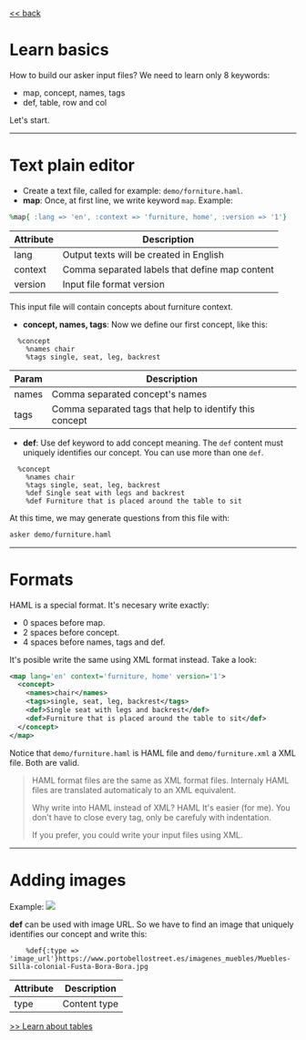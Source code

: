 
[<< back](README.md)

# Learn basics

How to build our asker input files?
We need to learn only 8 keywords:
* map, concept, names, tags
* def, table, row and col

Let's start.

---

# Text plain editor

* Create a text file, called for example: `demo/forniture.haml`.
* **map**: Once, at first line, we write keyword `map`. Example:

```ruby
%map{ :lang => 'en', :context => 'furniture, home', :version => '1'}
```

| Attribute | Description                                    |
| --------- | ---------------------------------------------- |
| lang      | Output texts will be created in English        |
| context   | Comma separated labels that define map content |
| version   | Input file format version |

This input file will contain concepts about furniture context.

* **concept, names, tags**: Now we define our first concept, like this:

```
  %concept
    %names chair
    %tags single, seat, leg, backrest
```

| Param | Description |
| ----- | ----------- |
| names | Comma separated concept's names |
| tags  | Comma separated tags that help to identify this concept |

* **def**: Use def keyword to add concept meaning. The `def` content must uniquely identifies our concept. You can use more than one `def`.

```
  %concept
    %names chair
    %tags single, seat, leg, backrest
    %def Single seat with legs and backrest
    %def Furniture that is placed around the table to sit
```

At this time, we may generate questions from this file with:

```bash
asker demo/furniture.haml
```

---

# Formats

HAML is a special format. It's necesary write exactly:
* 0 spaces before map.
* 2 spaces before concept.
* 4 spaces before names, tags and def.

It's posible write the same using XML format instead. Take a look:

```xml
<map lang='en' context='furniture, home' version='1'>
  <concept>
    <names>chair</names>
    <tags>single, seat, leg, backrest</tags>
    <def>Single seat with legs and backrest</def>
    <def>Furniture that is placed around the table to sit</def>
  </concept>
</map>
```

Notice that `demo/furniture.haml` is HAML file and  `demo/furniture.xml` a XML file. Both are valid.

> HAML format files are the same as XML format files.
Internaly HAML files are translated automaticaly to an XML equivalent.
>
> Why write into HAML instead of XML? HAML It's easier (for me).
You don't have to close every tag, only be carefuly with indentation.
>
> If you prefer, you could write your input files using XML.

---

# Adding images

Example:
![](https://www.portobellostreet.es/imagenes_muebles/Muebles-Silla-colonial-Fusta-Bora-Bora.jpg)

**def** can be used with image URL. So we have to find an image that uniquely identifies our concept and write this:

```
    %def{:type => 'image_url'}https://www.portobellostreet.es/imagenes_muebles/Muebles-Silla-colonial-Fusta-Bora-Bora.jpg
```

| Attribute | Description  |
| --------- | ------------ |
| type      | Content type |

[>> Learn about tables](tables.md)
